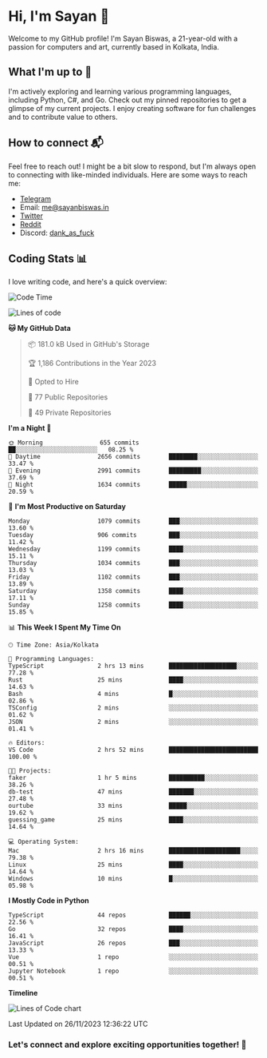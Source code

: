 # Hi, I'm Sayan 👋

Welcome to my GitHub profile! I'm Sayan Biswas, a 21-year-old with a passion for computers and art, currently based in Kolkata, India.

## What I'm up to 🚀

I'm actively exploring and learning various programming languages, including Python, C#, and Go. Check out my pinned repositories to get a glimpse of my current projects. I enjoy creating software for fun challenges and to contribute value to others.

## How to connect 📬

Feel free to reach out! I might be a bit slow to respond, but I'm always open to connecting with like-minded individuals. Here are some ways to reach me:

- [Telegram](https://t.me/dank_as_fuck)
- Email: [me@sayanbiswas.in](mailto:me@sayanbiswas.in)
- [Twitter](https://twitter.com/TheDankDel)
- [Reddit](https://www.reddit.com/user/dank_as_fuck_/)
- Discord: [dank_as_fuck](https://discordapp.com/users/506536929152466945)

## Coding Stats 📊

I love writing code, and here's a quick overview:

<!--START_SECTION:waka-->
![Code Time](http://img.shields.io/badge/Code%20Time-1%2C325%20hrs%2020%20mins-blue)

![Lines of code](https://img.shields.io/badge/From%20Hello%20World%20I%27ve%20Written-6.5%20million%20lines%20of%20code-blue)

**🐱 My GitHub Data** 

> 📦 181.0 kB Used in GitHub's Storage 
 > 
> 🏆 1,186 Contributions in the Year 2023
 > 
> 💼 Opted to Hire
 > 
> 📜 77 Public Repositories 
 > 
> 🔑 49 Private Repositories 
 > 
**I'm a Night 🦉** 

```text
🌞 Morning                655 commits         ██░░░░░░░░░░░░░░░░░░░░░░░   08.25 % 
🌆 Daytime                2656 commits        ████████░░░░░░░░░░░░░░░░░   33.47 % 
🌃 Evening                2991 commits        █████████░░░░░░░░░░░░░░░░   37.69 % 
🌙 Night                  1634 commits        █████░░░░░░░░░░░░░░░░░░░░   20.59 % 
```
📅 **I'm Most Productive on Saturday** 

```text
Monday                   1079 commits        ███░░░░░░░░░░░░░░░░░░░░░░   13.60 % 
Tuesday                  906 commits         ███░░░░░░░░░░░░░░░░░░░░░░   11.42 % 
Wednesday                1199 commits        ████░░░░░░░░░░░░░░░░░░░░░   15.11 % 
Thursday                 1034 commits        ███░░░░░░░░░░░░░░░░░░░░░░   13.03 % 
Friday                   1102 commits        ███░░░░░░░░░░░░░░░░░░░░░░   13.89 % 
Saturday                 1358 commits        ████░░░░░░░░░░░░░░░░░░░░░   17.11 % 
Sunday                   1258 commits        ████░░░░░░░░░░░░░░░░░░░░░   15.85 % 
```


📊 **This Week I Spent My Time On** 

```text
🕑︎ Time Zone: Asia/Kolkata

💬 Programming Languages: 
TypeScript               2 hrs 13 mins       ███████████████████░░░░░░   77.28 % 
Rust                     25 mins             ████░░░░░░░░░░░░░░░░░░░░░   14.63 % 
Bash                     4 mins              █░░░░░░░░░░░░░░░░░░░░░░░░   02.86 % 
TSConfig                 2 mins              ░░░░░░░░░░░░░░░░░░░░░░░░░   01.62 % 
JSON                     2 mins              ░░░░░░░░░░░░░░░░░░░░░░░░░   01.41 % 

🔥 Editors: 
VS Code                  2 hrs 52 mins       █████████████████████████   100.00 % 

🐱‍💻 Projects: 
faker                    1 hr 5 mins         ██████████░░░░░░░░░░░░░░░   38.26 % 
db-test                  47 mins             ███████░░░░░░░░░░░░░░░░░░   27.48 % 
ourtube                  33 mins             █████░░░░░░░░░░░░░░░░░░░░   19.62 % 
guessing_game            25 mins             ████░░░░░░░░░░░░░░░░░░░░░   14.64 % 

💻 Operating System: 
Mac                      2 hrs 16 mins       ████████████████████░░░░░   79.38 % 
Linux                    25 mins             ████░░░░░░░░░░░░░░░░░░░░░   14.64 % 
Windows                  10 mins             █░░░░░░░░░░░░░░░░░░░░░░░░   05.98 % 
```

**I Mostly Code in Python** 

```text
TypeScript               44 repos            ██████░░░░░░░░░░░░░░░░░░░   22.56 % 
Go                       32 repos            ████░░░░░░░░░░░░░░░░░░░░░   16.41 % 
JavaScript               26 repos            ███░░░░░░░░░░░░░░░░░░░░░░   13.33 % 
Vue                      1 repo              ░░░░░░░░░░░░░░░░░░░░░░░░░   00.51 % 
Jupyter Notebook         1 repo              ░░░░░░░░░░░░░░░░░░░░░░░░░   00.51 % 
```



**Timeline**

![Lines of Code chart](https://raw.githubusercontent.com/Dank-del/Dank-del/main/assets/bar_graph.png)


 Last Updated on 26/11/2023 12:36:22 UTC
<!--END_SECTION:waka-->

### Let's connect and explore exciting opportunities together! 🚀
